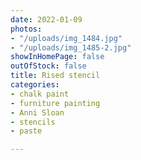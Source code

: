 ```yaml
---
date: 2022-01-09
photos:
- "/uploads/img_1484.jpg"
- "/uploads/img_1485-2.jpg"
showInHomePage: false
outOfStock: false
title: Rised stencil
categories:
- chalk paint
- furniture painting
- Anni Sloan
- stencils
- paste

---
```

